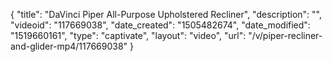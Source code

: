 {
    "title": "DaVinci Piper All-Purpose Upholstered Recliner",
    "description": "",
    "videoid": "117669038",
    "date_created": "1505482674",
    "date_modified": "1519660161",
    "type": "captivate",
    "layout": "video",
    "url": "\/v\/piper-recliner-and-glider-mp4\/117669038"
}